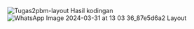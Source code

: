 ![Tugas2pbm-layout](https://github.com/nisalhrni/Tugas2-PBM/assets/142313673/01a43ad9-1e28-4bfe-a044-27e86e2d52e2)
Hasil kodingan
![WhatsApp Image 2024-03-31 at 13 03 36_87e5d6a2](https://github.com/nisalhrni/Tugas2-PBM/assets/142313673/681b3297-85fe-4bd9-aa97-4c934954d3db)
Layout
